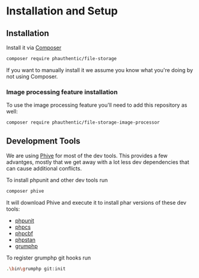 # Installation and Setup

## Installation

Install it via [Composer](https://getcomposer.org/)

```sh
composer require phauthentic/file-storage
```

If you want to manually install it we assume you know what you're doing by not using Composer.

### Image processing feature installation

To use the image processing feature you'll need to add this repository as well:

```sh
composer require phauthentic/file-storage-image-processor
```

## Development Tools

We are using [Phive](https://github.com/phar-io/phive) for most of the dev tools. This provides a few advantges, mostly that we get away with a lot less dev dependencies that can cause additional conflicts.

To install phpunit and other dev tools run

```sh
composer phive
```

It will download Phive and execute it to install phar versions of these dev tools:

 * [phpunit](https://phpunit.de/)
 * [phpcs](https://github.com/squizlabs/PHP_CodeSniffer/)
 * [phpcbf](https://github.com/squizlabs/PHP_CodeSniffer/)
 * [phpstan](https://phpstan.org/)
 * [grumphp](https://github.com/phpro/grumphp)

To register grumphp git hooks run

```sh
.\bin\grumphp git:init
```
